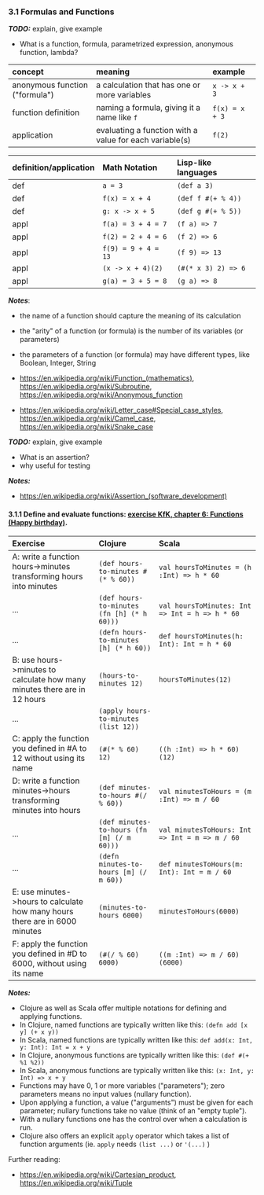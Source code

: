 ### 3.1 Formulas and Functions

___TODO:___ explain, give example

* What is a function, formula, parametrized expression, anonymous function, lambda?

concept | meaning | example
:---|:---|:---
anonymous function ("formula") | a calculation that has one or more variables | `x -> x + 3`
function definition | naming a formula, giving it a name like `f` | `f(x) = x + 3`
application | evaluating a function with a value for each variable(s) | `f(2)`

definition/application  |  Math Notation |  Lisp-like languages
:----|:----|:----
def  | `a = 3`               | `(def a 3)`
def  | `f(x) = x + 4`        | `(def f #(+ % 4))`
def  | `g: x -> x + 5`       | `(def g #(+ % 5))`
appl | `f(a) = 3 + 4 = 7`    | `(f a) => 7`
appl | `f(2) = 2 + 4 = 6`    | `(f 2) => 6`
appl | `f(9) = 9 + 4 = 13`   | `(f 9) => 13`
appl | `(x -> x + 4)(2)`     | `(#(* x 3) 2) => 6`
appl | `g(a) = 3 + 5 = 8`    | `(g a) => 8`

___Notes___:

* the name of a function should capture the meaning of its calculation
* the "arity" of a function (or formula) is the number of its variables (or parameters)
* the parameters of a function (or formula) may have different types, like Boolean, Integer, String
* <https://en.wikipedia.org/wiki/Function_(mathematics)>,
  <https://en.wikipedia.org/wiki/Subroutine>,
  <https://en.wikipedia.org/wiki/Anonymous_function>

* <https://en.wikipedia.org/wiki/Letter_case#Special_case_styles>, <https://en.wikipedia.org/wiki/Camel_case>, <https://en.wikipedia.org/wiki/Snake_case>

___TODO:___ explain, give example

* What is an assertion?
* why useful for testing

___Notes:___

* <https://en.wikipedia.org/wiki/Assertion_(software_development)>

####  3.1.1 Define and evaluate functions: [exercise KfK, chapter 6: Functions (Happy birthday)](http://kids.klipse.tech/clojure/2016/06/18/programming-kids-6.html).

Exercise | Clojure | Scala
:-------|:------|:------
A: write a function hours->minutes transforming hours into minutes | `(def hours-to-minutes #(* % 60))` | `val hoursToMinutes = (h :Int) => h * 60`
... | `(def hours-to-minutes (fn [h] (* h 60)))` | `val hoursToMinutes: Int => Int = h => h * 60`
... | `(defn hours-to-minutes [h] (* h 60))` | `def hoursToMinutes(h: Int): Int = h * 60`
B: use hours->minutes to calculate how many minutes there are in 12 hours | `(hours-to-minutes 12)` | `hoursToMinutes(12)`
... | `(apply hours-to-minutes (list 12))` |
C: apply the function you defined in #A to 12 without using its name | `(#(* % 60) 12)` | `((h :Int) => h * 60)(12)`
D: write a function minutes->hours transforming minutes into hours | `(def minutes-to-hours #(/ % 60))` | `val minutesToHours = (m :Int) => m / 60`
... | `(def minutes-to-hours (fn [m] (/ m 60)))` | `val minutesToHours: Int => Int = m => m / 60`
... | `(defn minutes-to-hours [m] (/ m 60))` | `def minutesToHours(m: Int): Int = m / 60`
E: use minutes->hours to calculate how many hours there are in 6000 minutes | `(minutes-to-hours 6000)` | `minutesToHours(6000)`
F: apply the function you defined in #D to 6000, without using its name | `(#(/ % 60) 6000)` | `((m :Int) => m / 60)(6000)`

___Notes:___

* Clojure as well as Scala offer multiple notations for defining and applying functions.
* In Clojure, named functions are typically  written like this: `(defn add [x y] (+ x y))`
* In Scala, named functions are typically  written like this: `def add(x: Int, y: Int): Int = x + y`
* In Clojure, anonymous functions are typically  written like this: `(def #(+ %1 %2))`
* In Scala, anonymous functions are typically  written like this: `(x: Int, y: Int) => x + y`
* Functions may have 0, 1 or more variables ("parameters"); zero parameters means no input values (nullary function).
* Upon applying a function, a value ("arguments") must be given for each parameter; nullary functions take no value (think of an "empty tuple").
* With a nullary functions one has the control over when a calculation is run.
* Clojure also offers an explicit `apply` operator which takes a list of function arguments (ie. `apply` needs `(list ...)` or ` '(...) ` )

Further reading:
* <https://en.wikipedia.org/wiki/Cartesian_product>, <https://en.wikipedia.org/wiki/Tuple>
